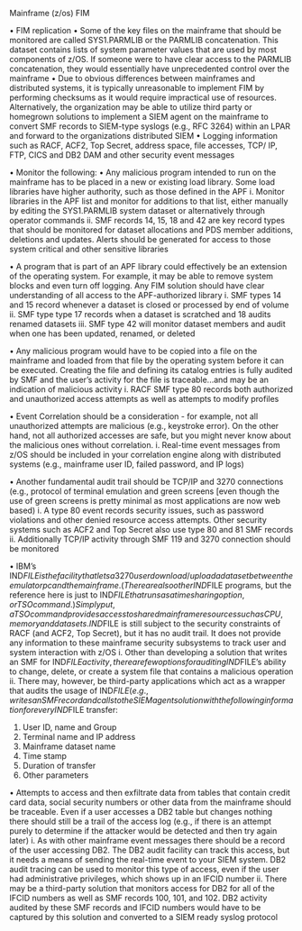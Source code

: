 Mainframe (z/os) FIM
 
•	FIM replication
•	Some of the key files on the mainframe that should be monitored are called SYS1.PARMLIB or the PARMLIB concatenation. This dataset contains lists of system parameter values that are used by most components of z/OS. If someone were to have clear access to the PARMLIB concatenation, they would essentially have unprecedented control over the mainframe
•	Due to obvious differences between mainframes and distributed systems, it is typically unreasonable to implement FIM by performing checksums as it would require impractical use of resources. Alternatively, the organization may be able to utilize third party or homegrown solutions to implement a SIEM agent on the mainframe to convert SMF records to SIEM-type syslogs (e.g., RFC 3264) within an LPAR and forward to the organizations distributed SIEM 
•	Logging information such as RACF, ACF2, Top Secret, address space, file accesses, TCP/ IP, FTP, CICS and DB2 DAM and other security event messages
 
•	Monitor the following:
•	Any malicious program intended to run on the mainframe has to be placed in a new or existing load library. Some load libraries have higher authority, such as those defined in the APF
i.	Monitor libraries in the APF list and monitor for additions to that list, either manually by editing the SYS1.PARMLIB system dataset or alternatively through operator commands
ii.	SMF records 14, 15, 18 and 42 are key record types that should be monitored for dataset allocations and PDS member additions, deletions and updates. Alerts should be generated for access to those system critical and other sensitive libraries
 
•	A program that is part of an APF library could effectively be an extension of the operating system. For example, it may be able to remove system blocks and even turn off logging. Any FIM solution should have clear understanding of all access to the APF-authorized library
i.	SMF types 14 and 15 record whenever a dataset is closed or processed by end of volume
ii.	SMF type type 17 records when a dataset is scratched and 18 audits renamed datasets
iii.	SMF type 42 will monitor dataset members and audit when one has been updated, renamed, or deleted
 
•	Any malicious program would have to be copied into a file on the mainframe and loaded from that file by the operating system before it can be executed. Creating the file and defining its catalog entries is fully audited by SMF and the user’s activity for the file is traceable...and may be an indication of malicious activity
i.	RACF SMF type 80 records both authorized and unauthorized access attempts as well as attempts to modify profiles
 
•	Event Correlation should be a consideration - for example, not all unauthorized attempts are malicious (e.g., keystroke error). On the other hand, not all authorized accesses are safe, but you might never know about the malicious ones without correlation.
i.	Real-time event messages from z/OS should be included in your correlation engine along with distributed systems  (e.g., mainframe user ID, failed password, and IP logs)
 
•	Another fundamental audit trail should be TCP/IP and 3270 connections (e.g., protocol of terminal emulation and green screens [even though the use of green screens is pretty minimal as most applications are now web based)
i.	A type 80 event records security issues, such as password violations and other denied resource access attempts. Other security systems such as ACF2 and Top Secret also use type 80 and 81 SMF records
ii.	Additionally TCP/IP activity through SMF 119 and 3270 connection should be monitored
 
•	IBM’s IND$FILE is the facility that lets a 3270 user download/upload a dataset between the emulator pc and the mainframe. (There are also other IND$FILE programs, but the reference here is just to IND$FILE that runs as a time sharing option, or TSO command.) Simply put, a TSO command provides access to shared mainframe resources such as CPU, memory and datasets. IND$FILE is still subject to the security constraints of RACF (and ACF2, Top Secret), but it has no audit trail. It does not provide any information to these mainframe security subsystems to track user and system interaction with z/OS
i.	Other than developing a  solution that writes an SMF for IND$FILE activity, there are few options for auditing IND$FILE’s ability to change, delete, or create a system file that contains a malicious operation
ii.	There may, however, be third-party applications which act as a wrapper that audits the usage of IND$FILE (e.g., writes an SMF record and calls to the SIEM agent solution with the following information for every IND$FILE transfer:
1.	User ID, name and Group 
2.	Terminal name and IP address
3.	Mainframe dataset name
4.	Time stamp
5.	Duration of transfer 
6.	Other parameters
 
•	Attempts to access and then exfiltrate data from tables that contain credit card data, social security numbers or other data from the mainframe should be traceable. Even if a user accesses a DB2 table but changes nothing there should still be a trail  of the access log (e.g., if there is an attempt purely to determine if the attacker would be detected and then try again later)
i.	As with other mainframe event messages there should be a record of the user accessing DB2. The DB2 audit facility can track this access, but it needs a means of sending the real-time event to your SIEM system. DB2 audit tracing can be used to monitor this type of access, even if the user had administrative privileges, which shows up in an IFCID number
ii.	There may be a third-party solution that monitors access for DB2 for all of the IFCID numbers as well as SMF records 100, 101, and 102. DB2 activity audited by these SMF records and IFCID numbers would have to be captured by this solution and converted to a SIEM ready syslog protocol

